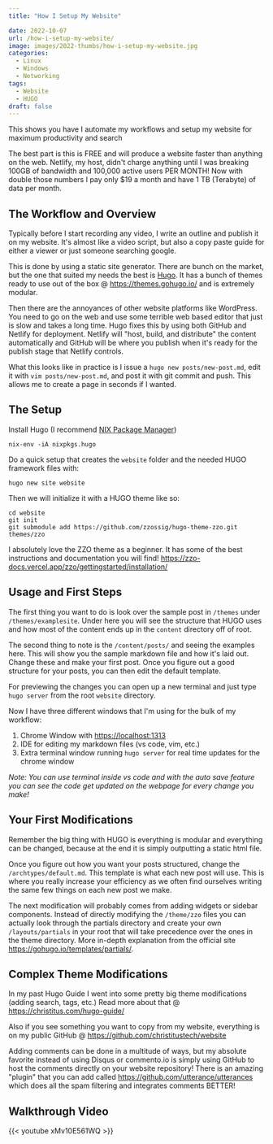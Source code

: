 ```yaml
---
title: "How I Setup My Website"

date: 2022-10-07
url: /how-i-setup-my-website/
image: images/2022-thumbs/how-i-setup-my-website.jpg
categories:
  - Linux
  - Windows
  - Networking
tags:
  - Website
  - HUGO
draft: false
---
```

This shows you have I automate my workflows and setup my website for maximum productivity and search<!--more-->

The best part is this is FREE and will produce a website faster than anything on the web. Netlify, my host, didn't charge anything until I was breaking 100GB of bandwidth and 100,000 active users PER MONTH! Now with double those numbers I pay only $19 a month and have 1 TB (Terabyte) of data per month.

## The Workflow and Overview

Typically before I start recording any video, I write an outline and publish it on my website. It's almost like a video script, but also a copy paste guide for either a viewer or just someone searching google.

This is done by using a static site generator. There are bunch on the market, but the one that suited my needs the best is [Hugo](https://gohugo.io). It has a bunch of themes ready to use out of the box @ <https://themes.gohugo.io/> and is extremely modular. 

Then there are the annoyances of other website platforms like WordPress. You need to go on the web and use some terrible web based editor that just is slow and takes a long time. Hugo fixes this by using both GitHub and Netlify for deployment. Netlify will "host, build, and distribute" the content automatically and GitHub will be where you publish when it's ready for the publish stage that Netlify controls.

What this looks like in practice is I issue a `hugo new posts/new-post.md`, edit it with `vim posts/new-post.md`, and post it with git commit and push. This allows me to create a page in seconds if I wanted. 

## The Setup

Install Hugo (I recommend [NIX Package Manager](/nix-package-manager))

```
nix-env -iA nixpkgs.hugo
```

Do a quick setup that creates the `website` folder and the needed HUGO framework files with:

```
hugo new site website
```

Then we will initialize it with a HUGO theme like so:

```
cd website
git init
git submodule add https://github.com/zzossig/hugo-theme-zzo.git themes/zzo
```

I absolutely love the ZZO theme as a beginner. It has some of the best instructions and documentation you will find! <https://zzo-docs.vercel.app/zzo/gettingstarted/installation/>

## Usage and First Steps

The first thing you want to do is look over the sample post in `/themes` under `/themes/examplesite`. Under here you will see the structure that HUGO uses and how most of the content ends up in the `content` directory off of root. 

The second thing to note is the `/content/posts/` and seeing the examples here. This will show you the sample markdown file and how it's laid out. Change these and make your first post. Once you figure out a good structure for your posts, you can then edit the default template. 

For previewing the changes you can open up a new terminal and just type `hugo server` from the root `website` directory. 

Now I have three different windows that I'm using for the bulk of my workflow:
1. Chrome Window with <https://localhost:1313>
2. IDE for editing my markdown files (vs code, vim, etc.)
3. Extra terminal window running `hugo server` for real time updates for the chrome window

_Note: You can use terminal inside vs code and with the auto save feature you can see the code get updated on the webpage for every change you make!_

## Your First Modifications

Remember the big thing with HUGO is everything is modular and everything can be changed, because at the end it is simply outputting a static html file.

Once you figure out how you want your posts structured, change the `/archtypes/default.md`. This template is what each new post will use. This is where you really increase your efficiency as we often find ourselves writing the same few things on each new post we make.

The next modification will probably comes from adding widgets or sidebar components. Instead of directly modifying the `/theme/zzo` files you can actually look through the partials directory and create your own `/layouts/partials` in your root that will take precedence over the ones in the theme directory. More in-depth explanation from the official site <https://gohugo.io/templates/partials/>. 

## Complex Theme Modifications

In my past Hugo Guide I went into some pretty big theme modifications (adding search, tags, etc.) Read more about that @ <https://christitus.com/hugo-guide/>

Also if you see something you want to copy from my website, everything is on my public GitHub @ <https://github.com/christitustech/website>

Adding comments can be done in a multitude of ways, but my absolute favorite instead of using Disqus or commento.io is simply using GitHub to host the comments directly on your website repository! There is an amazing "plugin" that you can add called <https://github.com/utterance/utterances> which does all the spam filtering and integrates comments BETTER!

## Walkthrough Video

{{< youtube xMv10E561WQ >}}
